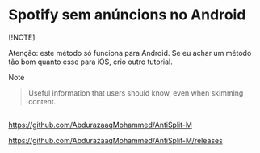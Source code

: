 # Spotify sem anúncions no Android

[!NOTE]  

Atenção: este método só funciona para Android. Se eu achar um método tão bom quanto esse para iOS, crio outro tutorial.

> [!NOTE]

> Useful information that users should know, even when skimming content.

## 

https://github.com/AbdurazaaqMohammed/AntiSplit-M

https://github.com/AbdurazaaqMohammed/AntiSplit-M/releases